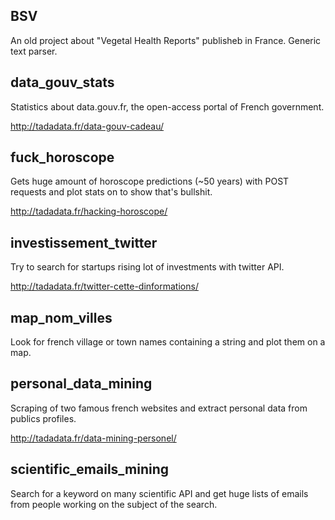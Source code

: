 
## BSV

An old project about "Vegetal Health Reports" publisheb in France. Generic text parser.


## data_gouv_stats

Statistics about data.gouv.fr, the open-access portal of French government.

http://tadadata.fr/data-gouv-cadeau/


## fuck_horoscope

Gets huge amount of horoscope predictions (~50 years) with POST requests and plot stats on to show that's bullshit.

http://tadadata.fr/hacking-horoscope/


## investissement_twitter

Try to search for startups rising lot of investments with twitter API.

http://tadadata.fr/twitter-cette-dinformations/


## map_nom_villes

Look for french village or town names containing a string and plot them on a map.


## personal_data_mining

Scraping of two famous french websites and extract personal data from publics profiles.

http://tadadata.fr/data-mining-personel/


## scientific_emails_mining

Search for a keyword on many scientific API and get huge lists of emails from people working on the subject of the search.


